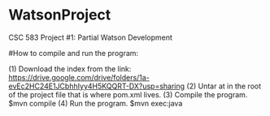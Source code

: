 # WatsonProject
CSC 583 Project #1: Partial Watson Development

#How to compile and run the program:

(1) Download the index from the link:
    https://drive.google.com/drive/folders/1a-evEc2HC24E1JCbhhIyy4H5KQQRT-DX?usp=sharing
(2) Untar at in the root of the project file that is where pom.xml lives.
(3) Compile the program.
    $mvn compile
(4) Run the program.
    $mvn exec:java

